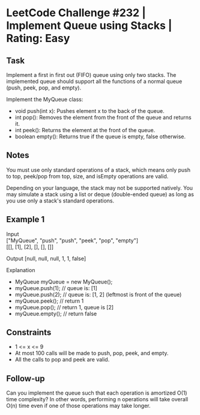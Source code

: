 # LeetCode Challenge #232 | Implement Queue using Stacks | Rating: Easy

## Task

Implement a first in first out (FIFO) queue using only two stacks. The implemented queue should support all the functions of a normal queue (push, peek, pop, and empty).  

Implement the MyQueue class:  

- void push(int x): Pushes element x to the back of the queue.
- int pop(): Removes the element from the front of the queue and returns it.
- int peek(): Returns the element at the front of the queue.
- boolean empty(): Returns true if the queue is empty, false otherwise.

## Notes

You must use only standard operations of a stack, which means only push to top, peek/pop from top, size, and isEmpty operations are valid.  

Depending on your language, the stack may not be supported natively. You may simulate a stack using a list or deque (double-ended queue) as long as you use only a stack's standard operations.

## Example 1

Input  
["MyQueue", "push", "push", "peek", "pop", "empty"]  
[[], [1], [2], [], [], []]

Output
[null, null, null, 1, 1, false]

Explanation

- MyQueue myQueue = new MyQueue();
- myQueue.push(1); // queue is: [1]
- myQueue.push(2); // queue is: [1, 2] (leftmost is front of the queue)
- myQueue.peek(); // return 1
- myQueue.pop(); // return 1, queue is [2]
- myQueue.empty(); // return false

## Constraints

- 1 <= x <= 9
- At most 100 calls will be made to push, pop, peek, and empty.
- All the calls to pop and peek are valid.

## Follow-up

Can you implement the queue such that each operation is amortized O(1) time complexity? In other words, performing n operations will take overall O(n) time even if one of those operations may take longer.
